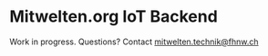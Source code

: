 # Mitwelten.org IoT Backend

Work in progress. Questions? Contact [mitwelten.technik@fhnw.ch](mailto:mitwelten.technik@fhnw.ch)
